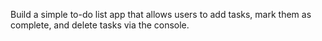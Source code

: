 Build a simple to-do list app that allows users to add tasks, mark them as complete, and delete tasks via the console. 
